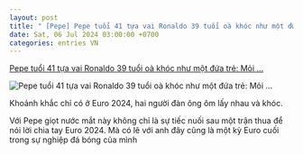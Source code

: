 ```yaml
---
layout: post
title: " [Pepe] Pepe tuổi 41 tựa vai Ronaldo 39 tuổi oà khóc như một đứa trẻ: Mỏi ..."
date: Sat, 06 Jul 2024 03:00:00 +0700
categories: entries VN
---
```

[Pepe tuổi 41 tựa vai Ronaldo 39 tuổi oà khóc như một đứa trẻ: Mỏi ...](https://kenh14.vn/pepe-tuoi-41-tua-vai-ronaldo-39-tuoi-oa-khoc-nhu-mot-dua-tre-moi-chan-roi-minh-dung-lai-thoi-20240706053416596.chn)

![Pepe tuổi 41 tựa vai Ronaldo 39 tuổi oà khóc như một đứa trẻ: Mỏi ...](https://kenh14cdn.com/zoom/600_315/203336854389633024/2024/7/5/photo1720218734127-17202187344121480615989.jpg)

Khoảnh khắc chỉ có ở Euro 2024, hai người đàn ông ôm lấy nhau và khóc.

Với Pepe giọt nước mắt này không chỉ là sự tiếc nuối sau một trận thua để nói lời chia tay Euro 2024. Mà có lẽ với anh đây cũng là một kỳ Euro cuối trong sự nghiệp đá bóng của mình

